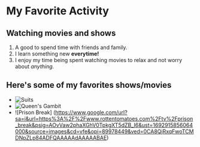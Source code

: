 # My Favorite Activity
## Watching movies and shows

1. A good to spend time with friends and family.
2. I learn something new **everytime!**
3. I enjoy my time being spent watching movies to relax and not worry about *anything.*

## Here's some of my favorites shows/movies

- ![Suits](https://www.google.com/url?sa=i&url=https%3A%2F%2Fwww.rottentomatoes.com%2Ftv%2Fsuits&psig=AOvVaw0cH9QBTNU4oDdxx5o0ewxU&ust=1692915308638000&source=images&cd=vfe&opi=89978449&ved=0CA8QjRxqFwoTCOiOn43n84ADFQAAAAAdAAAAABAo)
- ![Queen's Gambit](https://www.google.com/url?sa=i&url=https%3A%2F%2Fwww.imdb.com%2Ftitle%2Ftt10048342%2F&psig=AOvVaw0y534bqsZLFUCZfoHxkz6C&ust=1692915829146000&source=images&cd=vfe&opi=89978449&ved=0CA8QjRxqFwoTCJCotIXp84ADFQAAAAAdAAAAABAF)
- ![Prison Break] (https://www.google.com/url?sa=i&url=https%3A%2F%2Fwww.rottentomatoes.com%2Ftv%2Fprison_break&psig=AOvVaw2phaXGhV0TpkgXT5dZB_I6&ust=1692915856064000&source=images&cd=vfe&opi=89978449&ved=0CA8QjRxqFwoTCMDNpZLp84ADFQAAAAAdAAAAABAE)
